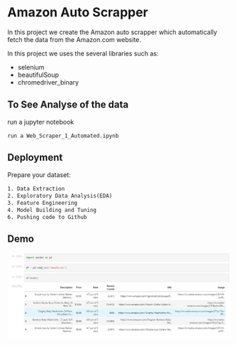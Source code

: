 
# Amazon Auto Scrapper

In this project we create the Amazon auto scrapper which automatically fetch the data from the Amazon.com website.

In this project we uses the several libraries such as:
* selenium
* beautifulSoup
* chromedriver_binary

## To See Analyse of the data
run a jupyter notebook
```
run a Web_Scraper_1_Automated.ipynb
```
## Deployment
Prepare your dataset:
```
1. Data Extraction
2. Exploratory Data Analysis(EDA)
3. Feature Engineering
4. Model Building and Tuning
6. Pushing code to Github
```


## Demo

![App Screenshot](https://raw.githubusercontent.com/Franky-Saxena/Amazon-Auto-Scrapper/main/Untitled1.png)
